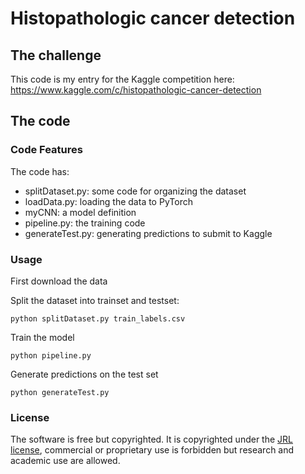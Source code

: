 # Histopathologic cancer detection 

## The challenge
This code is my entry for the Kaggle competition here: https://www.kaggle.com/c/histopathologic-cancer-detection

## The code
### Code Features

The code has:
 - splitDataset.py: some code for organizing the dataset
 - loadData.py: loading the data to PyTorch
 - myCNN: a model definition
 - pipeline.py: the training code
 - generateTest.py: generating predictions to submit to Kaggle


### Usage

First download the data

Split the dataset into trainset and testset:
```
python splitDataset.py train_labels.csv
```

Train the model
```
python pipeline.py
```

Generate predictions on the test set
```
python generateTest.py
```

### License

The software is free but copyrighted. It is copyrighted under the [JRL license](https://en.wikipedia.org/wiki/Java_Research_License), commercial or proprietary use is forbidden but research and academic use are allowed.


